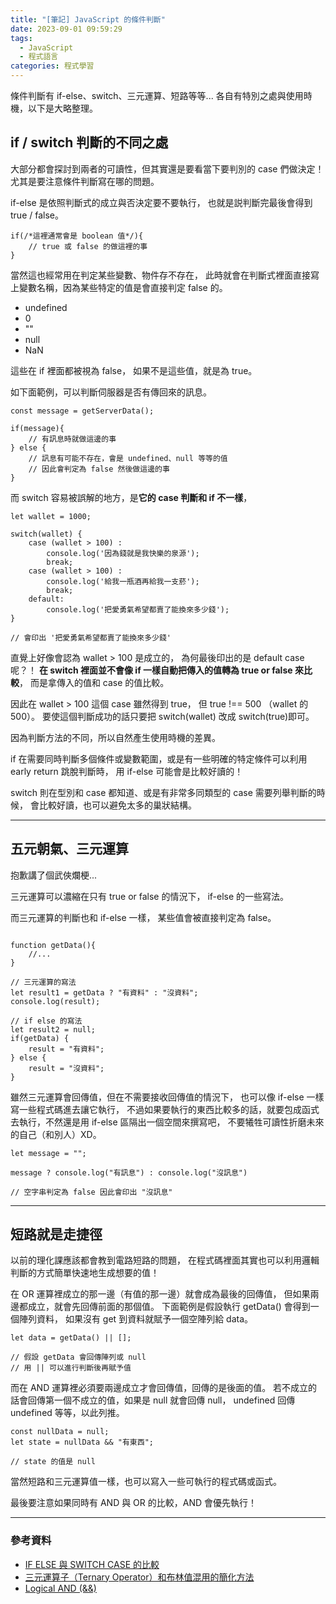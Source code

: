 ```yaml
---
title: "[筆記] JavaScript 的條件判斷"
date: 2023-09-01 09:59:29
tags:
  - JavaScript
  - 程式語言
categories: 程式學習
---
```


條件判斷有 if-else、switch、三元運算、短路等等...
各自有特別之處與使用時機，以下是大略整理。

<!-- more -->

## if / switch 判斷的不同之處

大部分都會探討到兩者的可讀性，但其實還是要看當下要判別的 case 們做決定！
尤其是要注意條件判斷寫在哪的問題。

if-else 是依照判斷式的成立與否決定要不要執行，
也就是説判斷完最後會得到 true / false。

```JS
if(/*這裡通常會是 boolean 值*/){
    // true 或 false 的做這裡的事
}
```

當然這也經常用在判定某些變數、物件存不存在，
此時就會在判斷式裡面直接寫上變數名稱，因為某些特定的值是會直接判定 false 的。

- undefined
- 0
- ""
- null
- NaN

這些在 if 裡面都被視為 false，
如果不是這些值，就是為 true。

如下面範例，可以判斷伺服器是否有傳回來的訊息。

```JS
const message = getServerData();

if(message){
    // 有訊息時就做這邊的事
} else {
    // 訊息有可能不存在，會是 undefined、null 等等的值
    // 因此會判定為 false 然後做這邊的事
}
```

而 switch 容易被誤解的地方，是**它的 case 判斷和 if 不一樣**，

```JS
let wallet = 1000;

switch(wallet) {
    case (wallet > 100) :
        console.log('因為錢就是我快樂的泉源');
        break;
    case (wallet > 100) :
        console.log('給我一瓶酒再給我一支菸');
        break;
    default:
        console.log('把愛勇氣希望都賣了能換來多少錢');
}

// 會印出 '把愛勇氣希望都賣了能換來多少錢'
```

直覺上好像會認為 wallet > 100 是成立的，
為何最後印出的是 default case 呢？！
**在 switch 裡面並不會像 if 一樣自動把傳入的值轉為 true or false 來比較**，
而是拿傳入的值和 case 的值比較。

因此在 wallet > 100 這個 case 雖然得到 true，
但 true !== 500 （wallet 的 500）。
要使這個判斷成功的話只要把 switch(wallet) 改成 switch(true)即可。

因為判斷方法的不同，所以自然產生使用時機的差異。

if 在需要同時判斷多個條件或變數範圍，或是有一些明確的特定條件可以利用 early return 跳脫判斷時，
用 if-else 可能會是比較好讀的！

switch 則在型別和 case 都知道、或是有非常多同類型的 case 需要列舉判斷的時候，
會比較好讀，也可以避免太多的巢狀結構。

---

## 五元朝氣、三元運算

抱歉講了個武俠爛梗...

三元運算可以濃縮在只有 true or false 的情況下，
if-else 的一些寫法。

而三元運算的判斷也和 if-else 一樣，
某些值會被直接判定為 false。

```JS

function getData(){
    //...
}

// 三元運算的寫法
let result1 = getData ? "有資料" : "沒資料";
console.log(result);

// if else 的寫法
let result2 = null;
if(getData) {
    result = "有資料";
} else {
    result = "沒資料";
}
```

雖然三元運算會回傳值，但在不需要接收回傳值的情況下，
也可以像 if-else 一樣寫一些程式碼進去讓它執行，
不過如果要執行的東西比較多的話，就要包成函式去執行，不然還是用 if-else 區隔出一個空間來撰寫吧，
不要犧牲可讀性折磨未來的自己（和別人）XD。

```JS
let message = "";

message ? console.log("有訊息") : console.log("沒訊息")

// 空字串判定為 false 因此會印出 "沒訊息"
```

---

## 短路就是走捷徑

以前的理化課應該都會教到電路短路的問題，
在程式碼裡面其實也可以利用邏輯判斷的方式簡單快速地生成想要的值！

在 OR 運算裡成立的那一邊（有值的那一邊）就會成為最後的回傳值，
但如果兩邊都成立，就會先回傳前面的那個值。
下面範例是假設執行 getData() 會得到一個陣列資料，
如果沒有 get 到資料就賦予一個空陣列給 data。

```JS
let data = getData() || [];

// 假設 getData 會回傳陣列或 null
// 用 || 可以進行判斷後再賦予值
```

而在 AND 運算裡必須要兩邊成立才會回傳值，回傳的是後面的值。
若不成立的話會回傳第一個不成立的值，如果是 null 就會回傳 null，
undefined 回傳 undefined 等等，以此列推。

```JS
const nullData = null;
let state = nullData && "有東西";

// state 的值是 null
```

當然短路和三元運算值一樣，也可以寫入一些可執行的程式碼或函式。

最後要注意如果同時有 AND 與 OR 的比較，AND 會優先執行！

---

### 參考資料

- [IF ELSE 與 SWITCH CASE 的比較](https://jameshsu0407.github.io/blog/20211023_if-else_switch-case/)
- [三元運算子（Ternary Operator）和布林值混用的簡化方法](https://medium.com/@yuhsienyeh/%E4%B8%89%E5%85%83%E9%81%8B%E7%AE%97%E5%AD%90-ternary-operator-%E5%92%8C%E5%B8%83%E6%9E%97%E5%80%BC%E6%B7%B7%E7%94%A8%E7%9A%84%E7%B0%A1%E5%8C%96%E6%96%B9%E6%B3%95-6bb70375fd65)
- [Logical AND (&&)](https://developer.mozilla.org/en-US/docs/Web/JavaScript/Reference/Operators/Logical_AND)
